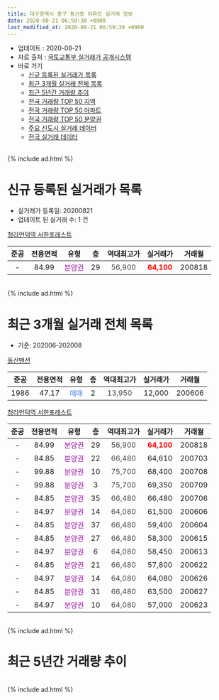```yaml
---
title: 대구광역시 중구 동산동 아파트 실거래 정보
date: 2020-08-21 06:59:30 +0900
last_modified_at: 2020-08-21 06:59:30 +0900
---
```


* 업데이트 : 2020-08-21
* 자료 출처 : [국토교통부 실거래가 공개시스템](http://rt.molit.go.kr)
* 바로 가기
    * [신규 등록된 실거래가 목록](#신규-등록된-실거래가-목록)
    * [최근 3개월 실거래 전체 목록](#최근-3개월-실거래-전체-목록)
    * [최근 5년간 거래량 추이](#최근-5년간-거래량-추이)
    * [전국 거래량 TOP 50 지역](https://inasie.github.io/apt-trade-info/최근-3개월-전국에서-가장-거래가-많이-발생한-지역)
    * [전국 거래량 TOP 50 아파트](https://inasie.github.io/apt-trade-info/최근-3개월-전국에서-가장-거래가-많이-발생한-아파트)
    * [전국 거래량 TOP 50 분양권](https://inasie.github.io/apt-trade-info/최근-3개월-전국에서-가장-거래가-많이-발생한-분양권)
    * [주요 신도시 실거래 데이터](https://inasie.github.io/apt-trade-info/주요-신도시)
    * [전국 실거래 데이터](https://inasie.github.io/apt-trade-info/전국)
<br>
{% include ad.html %}
<br>

# 신규 등록된 실거래가 목록
* 실거래가 등록일: 20200821
* 업데이트 된 실거래 수: 1 건


[청라언덕역 서한포레스트](https://search.naver.com/search.naver?query=%EB%8C%80%EA%B5%AC%EA%B4%91%EC%97%AD%EC%8B%9C+%EC%A4%91%EA%B5%AC+%EB%8F%99%EC%82%B0%EB%8F%99+%EC%B2%AD%EB%9D%BC%EC%96%B8%EB%8D%95%EC%97%AD+%EC%84%9C%ED%95%9C%ED%8F%AC%EB%A0%88%EC%8A%A4%ED%8A%B8)

|준공|전용면적|유형|층|역대최고가|실거래가|거래월|
|:---:|:---:|:---:|:---:|:---:|:---:|:---:|
|-|84.99|<span style="color:#9C11A5">분양권</span>|29|<span style="color:#444444">56,900</span>|<b><span style="color:#ff0000">64,100</span></b>|200818|


<br>
{% include ad.html %}
<br>

# 최근 3개월 실거래 전체 목록
* 기준: 202006-202008


[동산맨션](https://search.naver.com/search.naver?query=%EB%8C%80%EA%B5%AC%EA%B4%91%EC%97%AD%EC%8B%9C+%EC%A4%91%EA%B5%AC+%EB%8F%99%EC%82%B0%EB%8F%99+%EB%8F%99%EC%82%B0%EB%A7%A8%EC%85%98)

|준공|전용면적|유형|층|역대최고가|실거래가|거래월|
|:---:|:---:|:---:|:---:|:---:|:---:|:---:|
|1986|47.17|<span style="color:#4285f3">매매</span>|2|<span style="color:#444444">13,950</span>|12,000|200606|

[청라언덕역 서한포레스트](https://search.naver.com/search.naver?query=%EB%8C%80%EA%B5%AC%EA%B4%91%EC%97%AD%EC%8B%9C+%EC%A4%91%EA%B5%AC+%EB%8F%99%EC%82%B0%EB%8F%99+%EC%B2%AD%EB%9D%BC%EC%96%B8%EB%8D%95%EC%97%AD+%EC%84%9C%ED%95%9C%ED%8F%AC%EB%A0%88%EC%8A%A4%ED%8A%B8)

|준공|전용면적|유형|층|역대최고가|실거래가|거래월|
|:---:|:---:|:---:|:---:|:---:|:---:|:---:|
|-|84.99|<span style="color:#9C11A5">분양권</span>|29|<span style="color:#444444">56,900</span>|<b><span style="color:#ff0000">64,100</span></b>|200818|
|-|84.85|<span style="color:#9C11A5">분양권</span>|22|<span style="color:#444444">66,480</span>|64,610|200703|
|-|99.88|<span style="color:#9C11A5">분양권</span>|10|<span style="color:#444444">75,700</span>|68,400|200708|
|-|99.88|<span style="color:#9C11A5">분양권</span>|3|<span style="color:#444444">75,700</span>|69,350|200709|
|-|84.85|<span style="color:#9C11A5">분양권</span>|35|<span style="color:#444444">66,480</span>|66,480|200706|
|-|84.97|<span style="color:#9C11A5">분양권</span>|14|<span style="color:#444444">64,080</span>|61,500|200606|
|-|84.85|<span style="color:#9C11A5">분양권</span>|37|<span style="color:#444444">66,480</span>|59,400|200604|
|-|84.85|<span style="color:#9C11A5">분양권</span>|27|<span style="color:#444444">66,480</span>|58,300|200615|
|-|84.97|<span style="color:#9C11A5">분양권</span>|6|<span style="color:#444444">64,080</span>|58,450|200613|
|-|84.85|<span style="color:#9C11A5">분양권</span>|21|<span style="color:#444444">66,480</span>|57,800|200622|
|-|84.97|<span style="color:#9C11A5">분양권</span>|14|<span style="color:#444444">64,080</span>|64,080|200626|
|-|84.85|<span style="color:#9C11A5">분양권</span>|31|<span style="color:#444444">66,480</span>|63,500|200627|
|-|84.97|<span style="color:#9C11A5">분양권</span>|10|<span style="color:#444444">64,080</span>|57,000|200623|


<br>
{% include ad.html %}
<br>

# 최근 5년간 거래량 추이


<div style="width:100%;">
    <canvas id="deal_progress" height="200"></canvas>
</div>

<script>
new Chart(document.getElementById("deal_progress"), {
    type: 'line',
    data: {
        labels: ['201508','201509','201510','201511','201512','201601','201602','201603','201604','201605','201606','201607','201608','201609','201610','201611','201612','201701','201702','201703','201704','201705','201706','201707','201708','201709','201710','201711','201712','201801','201802','201803','201804','201805','201806','201807','201808','201809','201810','201811','201812','201901','201902','201903','201904','201905','201906','201907','201908','201909','201910','201911','201912','202001','202002','202003','202004','202005','202006','202007','202008'],
        datasets: [{
            label: '매매',
            pointRadius: 1,
            data: [2, 1, 1, 0, 0, 1, 1, 3, 1, 0, 2, 0, 0, 0, 0, 0, 1, 0, 2, 1, 2, 1, 0, 1, 0, 1, 1, 4, 0, 2, 1, 2, 0, 0, 1, 0, 0, 1, 1, 0, 0, 1, 1, 2, 2, 1, 0, 0, 2, 1, 0, 2, 2, 3, 0, 79, 8, 3, 9, 4, 1],
            borderColor: "rgba(255, 201, 14, 1)",
            backgroundColor: "rgba(255, 201, 14, 0.5)",
            fill: false,
            lineTension: 0
        },{
            label: '전월세',
            pointRadius: 1,
            data: [0, 0, 1, 0, 0, 2, 1, 1, 0, 0, 0, 2, 0, 2, 1, 0, 0, 0, 0, 0, 0, 3, 1, 1, 1, 0, 1, 0, 0, 0, 0, 1, 1, 0, 0, 0, 0, 0, 0, 1, 0, 0, 0, 1, 2, 1, 1, 0, 0, 0, 1, 0, 0, 1, 0, 0, 0, 0, 0, 0, 0],
            borderColor: "rgba(0, 141, 185, 1)",
            backgroundColor: "rgba(0, 141, 185, 0.5)",
            fill: false,
            lineTension: 0
        }
        ]
    },
    options: {
        responsive: true,
        title: {
            display: false
        },
        tooltips: {
            mode: 'index',
            intersect: false
        },
        hover: {
            mode: 'nearest',
            intersect: true
        },
        scales: {
            xAxes: [{
                display: true,
                scaleLabel: {
                    display: true,
                    labelString: '년/월'
                }
            }],
            yAxes: [{
                display: true,
                ticks: {
                    suggestedMin: 0,
                },
                scaleLabel: {
                    display: true,
                    labelString: '실거래 수'
                }
            }]
        }
    }
});

</script>


<br>
{% include ad.html %}
<br>

